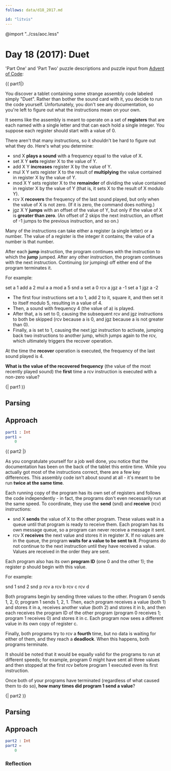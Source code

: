 ```yaml
---
follows: data/d18_2017.md

id: "litvis"
---
```


@import "../css/aoc.less"

# Day 18 (2017): Duet

'Part One' and 'Part Two' puzzle descriptions and puzzle input from [Advent of Code](https://adventofcode.com/2017/day/18):

{( part1|}

You discover a tablet containing some strange assembly code labeled simply "Duet". Rather than bother the sound card with it, you decide to run the code yourself. Unfortunately, you don't see any documentation, so you're left to figure out what the instructions mean on your own.

It seems like the assembly is meant to operate on a set of **registers** that are each named with a single letter and that can each hold a single integer. You suppose each register should start with a value of 0.

There aren't that many instructions, so it shouldn't be hard to figure out what they do. Here's what you determine:

- snd X **plays a sound** with a frequency equal to the value of X.
- set X Y **sets** register X to the value of Y.
- add X Y **increases** register X by the value of Y.
- mul X Y sets register X to the result of **multiplying** the value contained in register X by the value of Y.
- mod X Y sets register X to the **remainder** of dividing the value contained in register X by the value of Y (that is, it sets X to the result of X modulo Y).
- rcv X **recovers** the frequency of the last sound played, but only when the value of X is not zero. (If it is zero, the command does nothing.)
- jgz X Y **jumps** with an offset of the value of Y, but only if the value of X is **greater than zero**. (An offset of 2 skips the next instruction, an offset of -1 jumps to the previous instruction, and so on.)

Many of the instructions can take either a register (a single letter) or a number. The value of a register is the integer it contains; the value of a number is that number.

After each **jump** instruction, the program continues with the instruction to which the **jump** jumped. After any other instruction, the program continues with the next instruction. Continuing (or jumping) off either end of the program terminates it.

For example:

set a 1
add a 2
mul a a
mod a 5
snd a
set a 0
rcv a
jgz a -1
set a 1
jgz a -2

- The first four instructions set a to 1, add 2 to it, square it, and then set it to itself modulo 5, resulting in a value of 4.
- Then, a sound with frequency 4 (the value of a) is played.
- After that, a is set to 0, causing the subsequent rcv and jgz instructions to both be skipped (rcv because a is 0, and jgz because a is not greater than 0).
- Finally, a is set to 1, causing the next jgz instruction to activate, jumping back two instructions to another jump, which jumps again to the rcv, which ultimately triggers the recover operation.

At the time the **recover** operation is executed, the frequency of the last sound played is 4.

**What is the value of the recovered frequency** (the value of the most recently played sound) the **first** time a rcv instruction is executed with a non-zero value?

{| part1 )}

## Parsing

## Approach

```elm {l r}
part1 : Int
part1 =
    0
```

{( part2 |}

As you congratulate yourself for a job well done, you notice that the documentation has been on the back of the tablet this entire time. While you actually got most of the instructions correct, there are a few key differences. This assembly code isn't about sound at all - it's meant to be run **twice at the same time**.

Each running copy of the program has its own set of registers and follows the code independently - in fact, the programs don't even necessarily run at the same speed. To coordinate, they use the **send** (snd) and **receive** (rcv) instructions:

- snd X **sends** the value of X to the other program. These values wait in a queue until that program is ready to receive them. Each program has its own message queue, so a program can never receive a message it sent.
- rcv X **receives** the next value and stores it in register X. If no values are in the queue, the program **waits for a value to be sent to it**. Programs do not continue to the next instruction until they have received a value. Values are received in the order they are sent.

Each program also has its own **program ID** (one 0 and the other 1); the register p should begin with this value.

For example:

snd 1
snd 2
snd p
rcv a
rcv b
rcv c
rcv d

Both programs begin by sending three values to the other. Program 0 sends 1, 2, 0; program 1 sends 1, 2, 1. Then, each program receives a value (both 1) and stores it in a, receives another value (both 2) and stores it in b, and then each receives the program ID of the other program (program 0 receives 1; program 1 receives 0) and stores it in c. Each program now sees a different value in its own copy of register c.

Finally, both programs try to rcv a **fourth** time, but no data is waiting for either of them, and they reach a **deadlock**. When this happens, both programs terminate.

It should be noted that it would be equally valid for the programs to run at different speeds; for example, program 0 might have sent all three values and then stopped at the first rcv before program 1 executed even its first instruction.

Once both of your programs have terminated (regardless of what caused them to do so), **how many times did program 1 send a value**?

{| part2 )}

## Parsing

## Approach

```elm {l r}
part2 : Int
part2 =
    0
```

### Reflection
